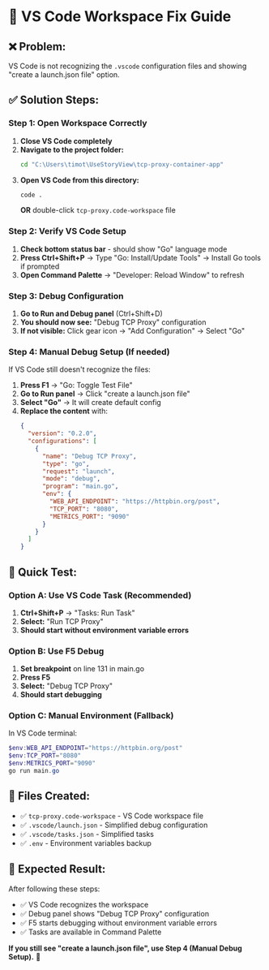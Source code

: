 # 🔧 VS Code Workspace Fix Guide

## ❌ **Problem:**
VS Code is not recognizing the `.vscode` configuration files and showing "create a launch.json file" option.

## ✅ **Solution Steps:**

### **Step 1: Open Workspace Correctly**
1. **Close VS Code completely**
2. **Navigate to the project folder:**
   ```cmd
   cd "C:\Users\timot\UseStoryView\tcp-proxy-container-app"
   ```
3. **Open VS Code from this directory:**
   ```cmd
   code .
   ```
   **OR** double-click `tcp-proxy.code-workspace` file

### **Step 2: Verify VS Code Setup**
1. **Check bottom status bar** - should show "Go" language mode
2. **Press Ctrl+Shift+P** → Type "Go: Install/Update Tools" → Install Go tools if prompted
3. **Open Command Palette** → "Developer: Reload Window" to refresh

### **Step 3: Debug Configuration**
1. **Go to Run and Debug panel** (Ctrl+Shift+D)
2. **You should now see:** "Debug TCP Proxy" configuration
3. **If not visible:** Click gear icon → "Add Configuration" → Select "Go"

### **Step 4: Manual Debug Setup (If needed)**
If VS Code still doesn't recognize the files:

1. **Press F1** → "Go: Toggle Test File"
2. **Go to Run panel** → Click "create a launch.json file"
3. **Select "Go"** → It will create default config
4. **Replace the content** with:
   ```json
   {
     "version": "0.2.0",
     "configurations": [
       {
         "name": "Debug TCP Proxy",
         "type": "go",
         "request": "launch",
         "mode": "debug",
         "program": "main.go",
         "env": {
           "WEB_API_ENDPOINT": "https://httpbin.org/post",
           "TCP_PORT": "8080",
           "METRICS_PORT": "9090"
         }
       }
     ]
   }
   ```

## 🚀 **Quick Test:**

### **Option A: Use VS Code Task (Recommended)**
1. **Ctrl+Shift+P** → "Tasks: Run Task"
2. **Select:** "Run TCP Proxy"
3. **Should start without environment variable errors**

### **Option B: Use F5 Debug**
1. **Set breakpoint** on line 131 in main.go
2. **Press F5**
3. **Select:** "Debug TCP Proxy"
4. **Should start debugging**

### **Option C: Manual Environment (Fallback)**
In VS Code terminal:
```powershell
$env:WEB_API_ENDPOINT="https://httpbin.org/post"
$env:TCP_PORT="8080"
$env:METRICS_PORT="9090"
go run main.go
```

## 📁 **Files Created:**
- ✅ `tcp-proxy.code-workspace` - VS Code workspace file
- ✅ `.vscode/launch.json` - Simplified debug configuration
- ✅ `.vscode/tasks.json` - Simplified tasks
- ✅ `.env` - Environment variables backup

## 🎯 **Expected Result:**
After following these steps:
- ✅ VS Code recognizes the workspace
- ✅ Debug panel shows "Debug TCP Proxy" configuration
- ✅ F5 starts debugging without environment variable errors
- ✅ Tasks are available in Command Palette

**If you still see "create a launch.json file", use Step 4 (Manual Debug Setup).** 🔧
